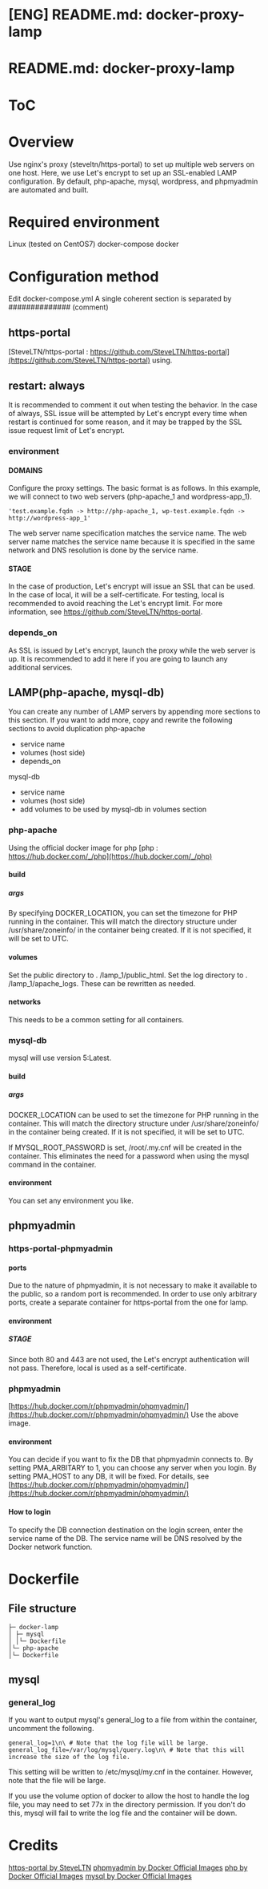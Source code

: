 # [ENG] README.md: docker-proxy-lamp

# README.md: docker-proxy-lamp

# ToC
# Overview
Use nginx's proxy (steveltn/https-portal) to set up multiple web servers on one host. Here, we use Let's encrypt to set up an SSL-enabled LAMP configuration. By default, php-apache, mysql, wordpress, and phpmyadmin are automated and built.

# Required environment
Linux (tested on CentOS7)
docker-compose
docker

# Configuration method
Edit docker-compose.yml
A single coherent section is separated by ############## (comment)

## https-portal
[SteveLTN/https-portal : https://github.com/SteveLTN/https-portal](https://github.com/SteveLTN/https-portal)
using.

## restart: always
It is recommended to comment it out when testing the behavior.
In the case of always, SSL issue will be attempted by Let's encrypt every time when restart is continued for some reason, and it may be trapped by the SSL issue request limit of Let's encrypt.

### environment
#### DOMAINS
Configure the proxy settings.
The basic format is as follows.
In this example, we will connect to two web servers (php-apache_1 and wordpress-app_1).
```
'test.example.fqdn -> http://php-apache_1, wp-test.example.fqdn -> http://wordpress-app_1'
```
The web server name specification matches the service name.
The web server name matches the service name because it is specified in the same network and DNS resolution is done by the service name.

#### STAGE
In the case of production, Let's encrypt will issue an SSL that can be used.
In the case of local, it will be a self-certificate.
For testing, local is recommended to avoid reaching the Let's encrypt limit.
For more information, see https://github.com/SteveLTN/https-portal.

### depends_on
As SSL is issued by Let's encrypt, launch the proxy while the web server is up. It is recommended to add it here if you are going to launch any additional services.

## LAMP(php-apache, mysql-db)
You can create any number of LAMP servers by appending more sections to this section.
If you want to add more, copy and rewrite the following sections to avoid duplication
php-apache
* service name
* volumes (host side)
* depends_on

mysql-db
* service name
* volumes (host side)
* add volumes to be used by mysql-db in volumes section

### php-apache
Using the official docker image for php
[php : https://hub.docker.com/_/php](https://hub.docker.com/_/php)

#### build
##### args
By specifying DOCKER_LOCATION, you can set the timezone for PHP running in the container. This will match the directory structure under /usr/share/zoneinfo/ in the container being created.
If it is not specified, it will be set to UTC.

#### volumes
Set the public directory to . /lamp_1/public_html.
Set the log directory to . /lamp_1/apache_logs.
These can be rewritten as needed.

#### networks
This needs to be a common setting for all containers.

### mysql-db
mysql will use version 5:Latest.

#### build
##### args
DOCKER_LOCATION can be used to set the timezone for PHP running in the container. This will match the directory structure under /usr/share/zoneinfo/ in the container being created.
If it is not specified, it will be set to UTC.

If MYSQL_ROOT_PASSWORD is set, /root/.my.cnf will be created in the container. This eliminates the need for a password when using the mysql command in the container.

#### environment
You can set any environment you like.


## phpmyadmin
### https-portal-phpmyadmin
#### ports
Due to the nature of phpmyadmin, it is not necessary to make it available to the public, so a random port is recommended.
In order to use only arbitrary ports, create a separate container for https-portal from the one for lamp.

#### environment
##### STAGE
Since both 80 and 443 are not used, the Let's encrypt authentication will not pass.
Therefore, local is used as a self-certificate.

### phpmyadmin
[https://hub.docker.com/r/phpmyadmin/phpmyadmin/](https://hub.docker.com/r/phpmyadmin/phpmyadmin/)
Use the above image.

#### environment
You can decide if you want to fix the DB that phpmyadmin connects to.
By setting PMA_ARBITARY to 1, you can choose any server when you login.
By setting PMA_HOST to any DB, it will be fixed.
For details, see [https://hub.docker.com/r/phpmyadmin/phpmyadmin/](https://hub.docker.com/r/phpmyadmin/phpmyadmin/)

#### How to login
To specify the DB connection destination on the login screen, enter the service name of the DB.
The service name will be DNS resolved by the Docker network function.

# Dockerfile
## File structure
```
├─ docker-lamp
│ ├─ mysql
│ │└─ Dockerfile
│└─ php-apache
│└─ Dockerfile
```

## mysql
### general_log
If you want to output mysql's general_log to a file from within the container, uncomment the following.
```
general_log=1\n\ # Note that the log file will be large.
general_log_file=/var/log/mysql/query.log\n\ # Note that this will increase the size of the log file.
```
This setting will be written to /etc/mysql/my.cnf in the container.
However, note that the file will be large.

If you use the volume option of docker to allow the host to handle the log file, you may need to set 77x in the directory permission. If you don't do this, mysql will fail to write the log file and the container will be down.

# Credits
[https-portal by SteveLTN](https://github.com/SteveLTN)
[phpmyadmin by Docker Official Images](https://hub.docker.com/_/phpmyadmin)
[php by Docker Official Images](https://hub.docker.com/_/php)
[mysql by Docker Official Images](https://hub.docker.com/_/mysql)